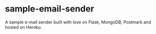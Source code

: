 sample-email-sender
===================

A sample e-mail sender built with love on Flask, MongoDB, Postmark and hosted on Heroku.
